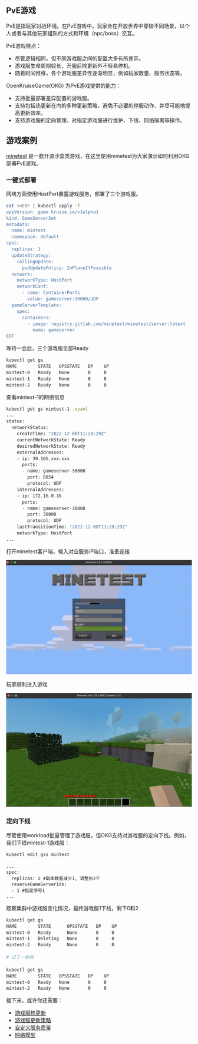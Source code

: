 ## PvE游戏

PvE是指玩家对战环境。在PvE游戏中，玩家会在开放世界中穿梭不同场景，以个人或者与其他玩家组队的方式和环境（npc/boss）交互。

PvE游戏特点：

- 尽管逻辑相同，但不同游戏服之间的配置大多有所差异。
- 游戏服生命周期较长，开服后除更新外不轻易停机。
- 随着时间推移，各个游戏服差异性逐渐明显，例如玩家数量、服务状态等。

OpenKruiseGame(OKG) 为PvE游戏提供的能力：

- 支持批量部署差异配置的游戏服。
- 支持包括热更新在内的多种更新策略，避免不必要的停服动作、并尽可能地提高更新效率。
- 支持游戏服的定向管理，对指定游戏服进行维护、下线、网络隔离等操作。

## 游戏案例

[minetest](https://github.com/minetest/minetest) 是一款开源沙盒类游戏，在这里使用minetest为大家演示如何利用OKG部署PvE游戏。

### 一键式部署

网络方面使用HostPort暴露游戏服务，部署了三个游戏服。

```bash
cat <<EOF | kubectl apply -f -
apiVersion: game.kruise.io/v1alpha1
kind: GameServerSet
metadata:
  name: mintest
  namespace: default
spec:
  replicas: 3
  updateStrategy:
    rollingUpdate:
      podUpdatePolicy: InPlaceIfPossible
  network:
    networkType: HostPort
    networkConf:
      - name: ContainerPorts
        value: gameserver:30000/UDP
  gameServerTemplate:
    spec:
      containers:
        - image: registry.gitlab.com/minetest/minetest/server:latest
          name: gameserver
EOF
```
等待一会后，三个游戏服全部Ready

```bash
kubectl get gs
NAME        STATE   OPSSTATE   DP    UP
mintest-0   Ready   None       0     0
mintest-1   Ready   None       0     0
mintest-2   Ready   None       0     0
```

查看mintest-1的网络信息

```bash
kubectl get gs mintest-1 -oyaml
...
status:
  networkStatus:
    createTime: "2022-12-08T11:28:29Z"
    currentNetworkState: Ready
    desiredNetworkState: Ready
    externalAddresses:
    - ip: 39.105.xxx.xxx
      ports:
      - name: gameserver-30000
        port: 8854
        protocol: UDP
    internalAddresses:
    - ip: 172.16.0.16
      ports:
      - name: gameserver-30000
        port: 30000
        protocol: UDP
    lastTransitionTime: "2022-12-08T11:28:29Z"
    networkType: HostPort
...
```

打开minetest客户端，输入对应服务IP端口，准备连接

![minetest-register.png](../../images/minetest-register.png)

玩家顺利进入游戏

![minetest-game.png](../../images/minetest-game.png)

### 定向下线

尽管使用workload批量管理了游戏服，但OKG支持对游戏服的定向下线。例如，我们下线mintest-1游戏服：

```
kubectl edit gss mintest

...
spec:
  replicas: 2 #副本数量减少1, 调整到2个
  reserveGameServerIds: 
  - 1 #指定序号1
...
```

观察集群中游戏服变化情况，最终游戏服1下线，剩下0和2

```bash
kubectl get gs
NAME        STATE      OPSSTATE   DP    UP
mintest-0   Ready      None       0     0
mintest-1   Deleting   None       0     0
mintest-2   Ready      None       0     0

# 过了一会后

kubectl get gs
NAME        STATE   OPSSTATE   DP    UP
mintest-0   Ready   None       0     0
mintest-2   Ready   None       0     0

```

接下来，或许你还需要：

- [游戏服热更新](../快速开始/游戏服热更新.md)
- [游戏服更新策略](../用户手册/游戏服更新策略.md)
- [自定义服务质量](../用户手册/自定义服务质量.md)
- [网络模型](../用户手册/网络模型.md)